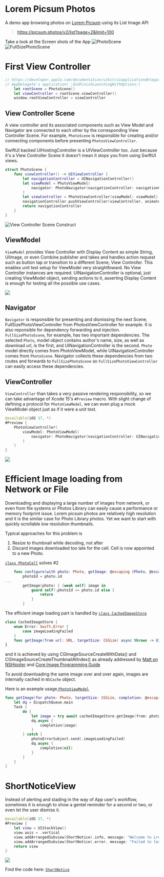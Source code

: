 #  Lorem Picsum Photos

A demo app browsing photos on [Lorem Picsum](https://picsum.photos) using its
List Image API
> https://picsum.photos/v2/list?page=2&limit=100

Take a look at the Screen shots of the App
![PhotoScene](README.images/photoscene.jpg)
![FullSizePhotoScene](README.images/fullsizephotoscene.jpg)

# First View Controller

```swift
// https://developer.apple.com/documentation/uikit/uiapplicationdelegate/1622921-application
// AppDelegate's application(_:didFinishLaunchingWithOptions:)
    let rootScene = PhotoScene()
    let viewController = rootScene.viewController()
    window.rootViewController = viewController
```

## View Controller Scene
A view controller and its associated components such as View Model and Navigator are connected to each other by the corresponding View Controller Scene.
For example, `PhotoScene` is responsible for creating and/or connecting components before presenting `PhotosViewController`.

SwiftUI backed UIHostingController is a UIViewController too. Just because it's a View Controller Scene it doesn't mean it stops you from using SwiftUI views.

```swift
struct PhotoScene {
    func viewController() -> UIViewController {
        let navigationController = UINavigationController()
        let viewModel = PhotoViewModel(
            navigator: PhotoNavigator(navigationController: navigationController)
        )
        let viewController = PhotoViewController(viewModel: viewModel)
        navigationController.pushViewController(viewController, animated: false)
        return navigationController
    }
}
```

![View Controller Scene Construct](README.images/viewcontrollerscene.jpg)

## ViewModel
`ViewModel` provides View Controller with Display Content as simple String, UIImage, or even Combine publisher and takes and handles action request such as button tap or transition to a different Scene, View Controller.
This enables unit test setup for ViewModel very straightfoward. No View Controller instances are required. UINavigationController is optional, just creating ViewModel object, sending actions to it, asserting Display Content is enough for testing all the possible use cases.

![](README.images/photoscene-interaction.jpg)

## Navigator
`Navigator` is responsible for presenting and dismissing the next Scene, FullSizePhotoViewController from PhotosViewController for example. It is also reponsible for dependency forwarding and injection. `FullSizePhotoScene`, for example, has two important dependencies. The selected `Photo`, model object contains author's name, size, as well as download url, is the first, and UINavigationController is the second. `Photo` model directly comes from PhotoViewModel, while UINavigationController comes from `PhotoScene`.
Navigator collects these dependencies from two routes and forwards to `FullSizePhotoScene` so `FullSizePhotoViewController` can easily access these dependencies.

## ViewController
`ViewController` than takes a very passive rendering responsibility, so we can take advantage of Xcode 15's `#Preview` macro. With slight change of defining a protocol for `PhotoViewModel`, we can even plug a mock ViewModel object just as if it were a unit test.

```swift
@available(iOS 17, *)
#Preview {
    PhotoViewController(
        viewModel: PhotoViewModel(
            navigator: PhotoNavigator(navigationController: UINavigationController())
        )
    )
}
```
![](README.images/xcode15-preview-viewcontroller.jpg)


# Efficient Image loading from Network or File

Downloading and displaying a large number of images from network, or even from file systems or Photos Library can easily cause a performance or memory footprint issue.
Lorem picsum photos are relatively high resolution and it is the similar case for Photo Library photos. Yet we want to start with quickly scrollable low resolution thumbnails.

Typical approaches for this problem is
1. Resize to thumbnail while decoding, not after
2. Discard images downloaded too late for the cell. Cell is now appointed to a new Photo.

[`class PhotoCell`](LoremPicsum/Scenes/PhotosScene/PhotoCell.swift) solves #2
```swift
    func configure(with photo: Photo, getImage: @escaping (Photo, @escaping (UIImage?) -> Void) -> Void) {
        photoId = photo.id
...
        getImage(photo) { [weak self] image in
            guard self?.photoId == photo.id else {
                return
            }
        }
```

The efficient image loading part is handled by [`class CachedImageStore`](LoremPicsum/Reusable/CachedImageStore.swift)
```swift
class CachedImageStore {
    enum Error: Swift.Error {
        case imageLoadingFailed
    }
    func getImage(from url: URL, targetSize: CGSize) async throws -> UIImage
}
```
and it is achieved by using CGImageSourceCreateWithData() and CGImageSourceCreateThumbnailAtIndex() as already addressed by [Matt on NSHipster](https://nshipster.com/image-resizing/) and [Core Image Programming Guide](https://developer.apple.com/library/archive/documentation/GraphicsImaging/Conceptual/CoreImaging/ci_performance/ci_performance.html#//apple_ref/doc/uid/TP30001185-CH10-SW1)

To avoid downloading the same image over and over again, images are internally cached in `NSCache` object.

Here is an example usage,[`PhotoViewModel`](LoremPicsum/Scenes/PhotosScene/PhotoViewModel.swift)
```swift
func getImage(for photo: Photo, targetSize: CGSize, completion: @escaping (UIImage?) -> Void) {
    let dq = DispatchQueue.main
    Task {
        do {
            let image = try await cachedImageStore.getImage(from: photo.downloadUrl, targetSize: targetSize)
            dq.async {
                completion(image)
            }
        } catch {
            photoErrorSubject.send(.imageLoadingFailed)
            dq.async {
                completion(nil)
            }
        }
    }
}
```
# ShortNoticeView

Instead of alerting and stading in the way of App user's workflow, sometimes it is enough to show a gentel reminder for a second or two, or even let the user dismiss it.

```swift
@available(iOS 17, *)
#Preview {
    let view = UIStackView()
    view.axis = .vertical
    view.addArrangedSubview(ShortNotice(.info, message: "Welcome to LremPicsum App", timeout: 20))
    view.addArrangedSubview(ShortNotice(.error, message: "Failed to load image id:10", timeout: 20))
    return view
}
```

![](README.images/shortnotice.jpg)

Find the code here: [`ShortNotice`](LoremPicsum/Reusable/ShortNotice.swift)
